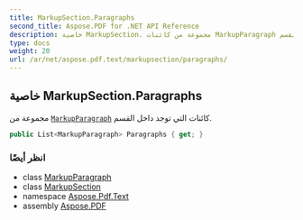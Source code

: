 ```yaml
---
title: MarkupSection.Paragraphs
second_title: Aspose.PDF for .NET API Reference
description: خاصية MarkupSection. مجموعة من كائنات MarkupParagraph التي توجد داخل القسم
type: docs
weight: 20
url: /ar/net/aspose.pdf.text/markupsection/paragraphs/
---
```

## خاصية MarkupSection.Paragraphs

مجموعة من [`MarkupParagraph`](../../markupparagraph/) كائنات التي توجد داخل القسم.

```csharp
public List<MarkupParagraph> Paragraphs { get; }
```

### انظر أيضًا

* class [MarkupParagraph](../../markupparagraph/)
* class [MarkupSection](../)
* namespace [Aspose.Pdf.Text](../../../aspose.pdf.text/)
* assembly [Aspose.PDF](../../../)